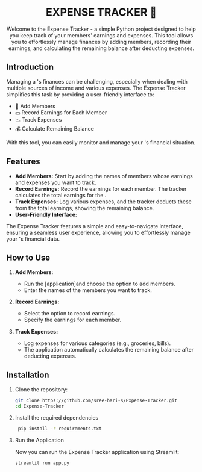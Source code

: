 <h1 align="center"> EXPENSE TRACKER 🏦</h1>
<div align="center">
Welcome to the  Expense Tracker - a simple Python project designed to help you keep track of your  members' earnings and expenses. This tool allows you to effortlessly manage  finances by adding members, recording their earnings, and calculating the remaining balance after deducting expenses.
</div>

## Introduction

Managing a 's finances can be challenging, especially when dealing with multiple sources of income and various expenses. The  Expense Tracker simplifies this task by providing a user-friendly interface to:

- 💼 Add  Members
- 💵 Record Earnings for Each  Member
- 📉 Track Expenses
- 💰 Calculate Remaining Balance

With this tool, you can easily monitor and manage your 's financial situation.

## Features

- **Add  Members:** Start by adding the names of  members whose earnings and expenses you want to track.
- **Record Earnings:** Record the earnings for each  member. The tracker calculates the total earnings for the .
- **Track Expenses:** Log various expenses, and the tracker deducts these from the total earnings, showing the remaining balance.
- **User-Friendly Interface:**

The Expense Tracker features a simple and easy-to-navigate interface, ensuring a seamless user experience, allowing you to effortlessly manage your 's financial data.

## How to Use

1. **Add  Members:**
   - Run the [application]and choose the option to add  members.
   - Enter the names of the  members you want to track.

2. **Record Earnings:**
   - Select the option to record earnings.
   - Specify the earnings for each  member.

3. **Track Expenses:**
   - Log expenses for various categories (e.g., groceries, bills).
   - The application automatically calculates the remaining balance after deducting expenses.

## Installation

1. Clone the repository:

   ```bash
   git clone https://github.com/sree-hari-s/Expense-Tracker.git
   cd Expense-Tracker
   ```

2. Install the required dependencies

   ```bash
    pip install -r requirements.txt
    ```

3. Run the Application

   Now you can run the  Expense Tracker application using Streamlit:

    ```bash
    streamlit run app.py
    ```
